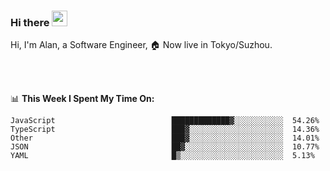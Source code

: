 ### Hi there <img src="https://media.giphy.com/media/hvRJCLFzcasrR4ia7z/giphy.gif" width="25px">

<!-- ![visitors](https://visitor-badge.glitch.me/badge?page_id=dislfyer.dislfyer) -->

Hi, I'm Alan, a Software Engineer, 🏠 Now live in Tokyo/Suzhou.

<br/>
<br/>

📊 **This Week I Spent My Time On:**


<!--START_SECTION:waka-->

```text
JavaScript                          █████████████▓░░░░░░░░░░░  54.26%
TypeScript                          ███▓░░░░░░░░░░░░░░░░░░░░░  14.36%
Other                               ███▓░░░░░░░░░░░░░░░░░░░░░  14.01%
JSON                                ██▓░░░░░░░░░░░░░░░░░░░░░░  10.77%
YAML                                █▒░░░░░░░░░░░░░░░░░░░░░░░  5.13%
```

<!--END_SECTION:waka-->

<!--
**About Me:**
 -->

